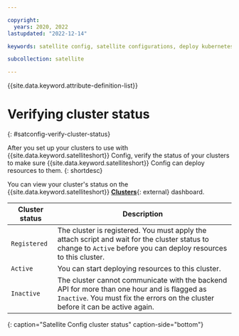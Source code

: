 ```yaml
---

copyright:
  years: 2020, 2022
lastupdated: "2022-12-14"

keywords: satellite config, satellite configurations, deploy kubernetes resources with satellite, satellite deploy apps, satellite subscription, satellite version

subcollection: satellite

---
```


{{site.data.keyword.attribute-definition-list}}
  
# Verifying cluster status
{: #satconfig-verify-cluster-status}

After you set up your clusters to use with {{site.data.keyword.satelliteshort}} Config, verify the status of your clusters to make sure {{site.data.keyword.satelliteshort}} Config can deploy resources to them.
{: shortdesc}
  
You can view your cluster's status on the {{site.data.keyword.satelliteshort}} [**Clusters**](https://cloud.ibm.com/satellite/clusters){: external} dashboard.
 
| Cluster status | Description |
| --- | --- |
| `Registered` | The cluster is registered. You must apply the attach script and wait for the cluster status to change to `Active` before you can deploy resources to this cluster. |
| `Active` | You can start deploying resources to this cluster. |
| `Inactive` | The cluster cannot communicate with the backend API for more than one hour and is flagged as `Inactive`. You must fix the errors on the cluster before it can be active again. |
{: caption="Satellite Config cluster status" caption-side="bottom"}
  

